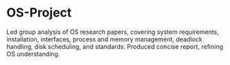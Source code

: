 # OS-Project
Led group analysis of OS research papers, covering system requirements, installation, interfaces, process and memory management, deadlock handling, disk scheduling, and standards. Produced concise report, refining OS understanding.
